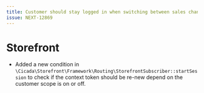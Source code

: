 ```yaml
---
title: Customer should stay logged in when switching between sales channel if customer scope is off
issue: NEXT-12869
---
```

# Storefront
* Added a new condition in `\Cicada\Storefront\Framework\Routing\StorefrontSubscriber::startSession` to check if the context token should be re-new depend on the customer scope is on or off.
